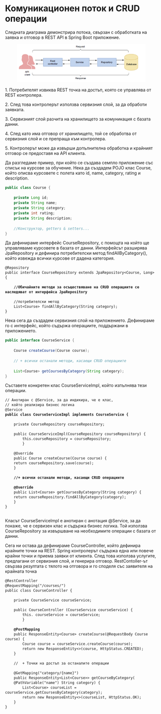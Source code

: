 # Комуникационен поток и CRUD операции

Следната диаграма демонстрира потока, свързан с обработката на заявка и отговор в REST API в Spring Boot приложение.

<figure><img src="../../../assets/image (97).png" alt=""><figcaption></figcaption></figure>

1\.      Потребителят извиква REST точка на достъп, която се управлява от REST контролера.

2\.      След това контролерът използва сервизния слой, за да обработи заявката.

3\.      Сервизният слой разчита на хранилището за комуникация с базата данни.

4\.      След като има отговор от хранилището, той се обработва от сервизния слой и се препраща към контролера.

5\.      Контролерът може да извърши допълнителна обработка и крайният отговор се предоставя на API клиента.

Да разгледаме пример, при който се създава семпло приложение със списък на курсове за обучение. Нека да създадем POJO клас Course, който описва курсовете с полета като id, name, category, rating и description.

```java
public class Course {
    
    private Long id;
    private String name;
    private String category;
    private int rating;
    private String description;
    
    //Конструктор, getters & setters...
}
```

Да дефинираме интерфейс CourseRepository, с помощта на който ще управляваме курсовете в базата от данни. Интерфейсът разширява JpaRepository и дефинира потребителски метод findAllByCategory(), който извежда всички курсове от дадена категория.

<pre class="language-java"><code class="lang-java">@Repository
public interface CourseRepository extends JpaRepository&#x3C;Course, Long> {

<strong>    //Обичайните методи за осъществяване на CRUD операциите се наследяват от интерфейса JpaRepository
</strong>
    //потребителски метод
    List&#x3C;Course> findAllByCategory(String category);
}
</code></pre>

Нека сега да създадем сервизния слой на приложението. Дефинираме го с интерфейс, който съдържа операциите, поддържани в приложението.

```java
public interface CourseService {

    Course createCourse(Course course);

    // + всички останали методи, касаещи CRUD операциите

    List<Course> getCoursesByCategory(String category);
}
```

&#x20;Съставете конкретен клас CourseServiceImpl, който изпълнява тези операции.

<pre class="language-java"><code class="lang-java">// Анотиран с @Service, за да индикира, че е клас, 
// който реализира бизнес логика 
@Service
<strong>public class CourseServiceImpl implements CourseService {
</strong>
    private CourseRepository courseRepository;

    public CourseServiceImpl(CourseRepository courseRepository) {
        this.courseRepository = courseRepository;
        }
    
    @Override
    public Course createCourse(Course course) {
    return courseRepository.save(course);
    }

<strong>    //+ всички останали методи, касаещи CRUD операциите
</strong>
<strong>    @Override
</strong>    public List&#x3C;Course> getCoursesByCategory(String category) {
    return courseRepository.findAllByCategory(category);
    }
}

</code></pre>

Класът CourseServiceImpl е анотиран с анотация @Service, за да покаже, че е сервизен клас и съдържа бизнес логика. Той използва CourseRepository за извършване на необходимите операции с базата от данни.

Сега ни остава да дефинираме CourseController, който дефинира крайните точки на REST. Spring контролерът съдържа една или повече крайни точки и приема заявки от клиента. След това използва услугите, предлагани от сервизния слой, и генерира отговор. RestContoller-ът свързва резултата с тялото на отговора и го споделя със заявителя на крайната точка

<pre class="language-java"><code class="lang-java">@RestController
@RequestMapping("/courses/")
public class CourseController {

    private CourseService courseService;

    public CourseController (CourseService courseService) {
        this. courseService = courseService;
        }

<strong>    @PostMapping
</strong>    public ResponseEntity&#x3C;Course> createCourse(@RequestBody Course course) {
        Course course = courseService.createCourse(course);
        return new ResponseEntity&#x3C;>(course, HttpStatus.CREATED); 
    }

    //  + Точки на достъп за останалите операции
        
    @GetMapping("category/{name}")
    public ResponseEntity&#x3C;List&#x3C;Course>> getCourseByCategory(
    @PathVariable("name") String category) {
        List&#x3C;Course> courseList = courseService.getCoursesByCategory(category);
        return new ResponseEntity&#x3C;>(courseList, HttpStatus.OK); 
    }
}

</code></pre>
